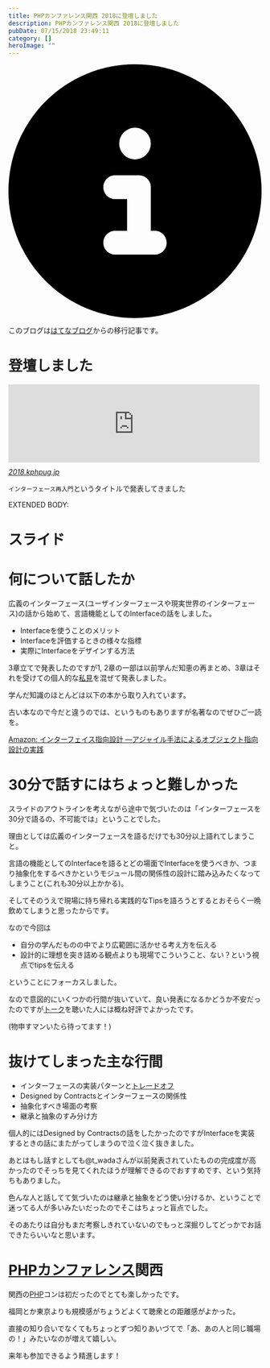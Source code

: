 ```yaml
---
title: PHPカンファレンス関西 2018に登壇しました
description: PHPカンファレンス関西 2018に登壇しました
pubDate: 07/15/2018 23:49:11
category: []
heroImage: ""
---
```


<div class="flex gap-3 items-center bg-gray-200 rounded-md px-5 py-2 mb-[40px]"> 
    <div> 
        <svg xmlns="http://www.w3.org/2000/svg" viewBox="0 0 512 512" class="inline w-6 h-6 fill-black_hover"> 
            <!--!Font Awesome Free 6.6.0 by @fontawesome - https://fontawesome.com License - https://fontawesome.com/license/free Copyright 2024 Fonticons, Inc.--> 
            <path d="M256 512A256 256 0 1 0 256 0a256 256 0 1 0 0 512zM216 336l24 0 0-64-24 0c-13.3 0-24-10.7-24-24s10.7-24 24-24l48 0c13.3 0 24 10.7 24 24l0 88 8 0c13.3 0 24 10.7 24 24s-10.7 24-24 24l-80 0c-13.3 0-24-10.7-24-24s10.7-24 24-24zm40-208a32 32 0 1 1 0 64 32 32 0 1 1 0-64z"></path> 
        </svg> 
    </div> 
    <div> 
        <p>
            このブログは<a 
                href="https://sota1235.hatenablog.com/entry/2018/07/15/234911"
                target="_blank"
                rel="noopener noreferrer"
            >はてなブログ</a>からの移行記事です。
        </p> 
    </div> 
</div>
        <h1>登壇しました</h1>

<p><iframe src="https://hatenablog-parts.com/embed?url=https%3A%2F%2F2018.kphpug.jp%2Fsession%2Fsugiura_sota" title="インターフェース再入門 | 杉浦颯太 | PHP カンファレンス関西 2018" class="embed-card embed-webcard" scrolling="no" frameborder="0" style="display: block; width: 100%; height: 155px; max-width: 500px; margin: 10px 0px;"></iframe><cite class="hatena-citation"><a href="https://2018.kphpug.jp/session/sugiura_sota">2018.kphpug.jp</a></cite></p>

<p><code>インターフェース再入門</code>というタイトルで発表してきました</p>

EXTENDED BODY:

<h1>スライド</h1>

<script async class="speakerdeck-embed" data-id="d9ecae2e434b456eb1ff43e2e5ba6360" data-ratio="1.33333333333333" src="//speakerdeck.com/assets/embed.js"></script>


<h1>何について話したか</h1>

<p>広義のインターフェース(ユーザインターフェースや現実世界のインターフェース)の話から始めて、言語機能としてのInterfaceの話をしました。</p>

<ul>
<li>Interfaceを使うことのメリット</li>
<li>Interfaceを評価するときの様々な指標</li>
<li>実際にInterfaceをデザインする方法</li>
</ul>


<p>3章立てで発表したのですが1, 2章の一部は以前学んだ知恵の再まとめ、3章はそれを受けての個人的な<a class="keyword" href="http://d.hatena.ne.jp/keyword/%BB%E4%B8%AB">私見</a>を混ぜて発表しました。</p>

<p>学んだ知識のほとんどは以下の本から取り入れています。</p>

<p>古い本なので今だと違うのでは、というものもありますが名著なのでぜひご一読を。</p>

<p><a href="http://amzn.asia/cztkMZH">Amazon: インターフェイス指向設計 ―アジャイル手法によるオブジェクト指向設計の実践</a></p>

<h1>30分で話すにはちょっと難しかった</h1>

<p>スライドのアウトラインを考えながら途中で気づいたのは「インターフェースを30分で語るの、不可能では」ということでした。</p>

<p>理由としては広義のインターフェースを語るだけでも30分以上語れてしまうこと。</p>

<p>言語の機能としてのInterfaceを語るとどの場面でInterfaceを使うべきか、つまり抽象化をするべきかというモジュール間の関係性の設計に踏み込みたくなってしまうこと(これも30分以上かかる)。</p>

<p>そしてそのうえで現場に持ち帰れる実践的なTipsを語ろうとするとおそらく一晩飲めてしまうと思ったからです。</p>

<p>なので今回は</p>

<ul>
<li>自分の学んだものの中でより広範囲に活かせる考え方を伝える</li>
<li>設計的に理想を突き詰める観点よりも現場でこういうこと、ない？という視点でtipsを伝える</li>
</ul>


<p>ということにフォーカスしました。</p>

<p>なので意図的にいくつかの行間が抜いていて、良い発表になるかどうか不安だったのですが<a class="keyword" href="http://d.hatena.ne.jp/keyword/%A5%C8%A1%BC%A5%AF">トーク</a>を聴いた人には概ね好評でよかったです。</p>

<p>(物申すマンいたら待ってます！)</p>

<h1>抜けてしまった主な行間</h1>

<ul>
<li>インターフェースの実装パターンと<a class="keyword" href="http://d.hatena.ne.jp/keyword/%A5%C8%A5%EC%A1%BC%A5%C9%A5%AA%A5%D5">トレードオフ</a></li>
<li>Designed by Contractsとインターフェースの関係性</li>
<li>抽象化すべき場面の考察</li>
<li>継承と抽象のすみ分け方</li>
</ul>


<p>個人的にはDesigned by Contractsの話をしたかったのですがInterfaceを実装するときの話にまたがってしまうので泣く泣く抜きました。</p>

<p>あとはもし話すとしても@t_wadaさんが以前発表されていたものの完成度が高かったのでそっちを見てくれたほうが理解できるのでおすすめです、という気持ちもありました。</p>

<script async class="speakerdeck-embed" data-id="8732f20ccffe4348a207ee5a1c548b0d" data-ratio="1.33333333333333" src="//speakerdeck.com/assets/embed.js"></script>


<p>色んな人と話してて気づいたのは継承と抽象をどう使い分けるか、ということで迷ってる人が多いみたいだったのでそこはちょっと盲点でした。</p>

<p>そのあたりは自分もまだ考察しきれていないのでもっと深掘りしてどっかでお話できたらいいなと思います。</p>

<h1><a class="keyword" href="http://d.hatena.ne.jp/keyword/PHP%A5%AB%A5%F3%A5%D5%A5%A1%A5%EC%A5%F3%A5%B9">PHPカンファレンス</a>関西</h1>

<p>関西の<a class="keyword" href="http://d.hatena.ne.jp/keyword/PHP">PHP</a>コンは初だったのでとても楽しかったです。</p>

<p>福岡とか東京よりも規模感がちょうどよくて聴衆との距離感がよかった。</p>

<p>直接の知り合いでなくてもちょっとずつ知りあいづてで「あ、あの人と同じ職場の！」みたいなのが増えて嬉しい。</p>

<p>来年も参加できるよう精進します！</p>

